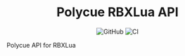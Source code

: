 <div align="center">
  <h1>Polycue RBXLua API</h1>
  <img alt="GitHub" src="https://img.shields.io/github/license/polycue/rbxlua-api">
  <img alt="CI" src="https://github.com/polycue/rbxlua-api/workflows/CI/badge.svg" />
</div>
<p>Polycue API for RBXLua</p>

